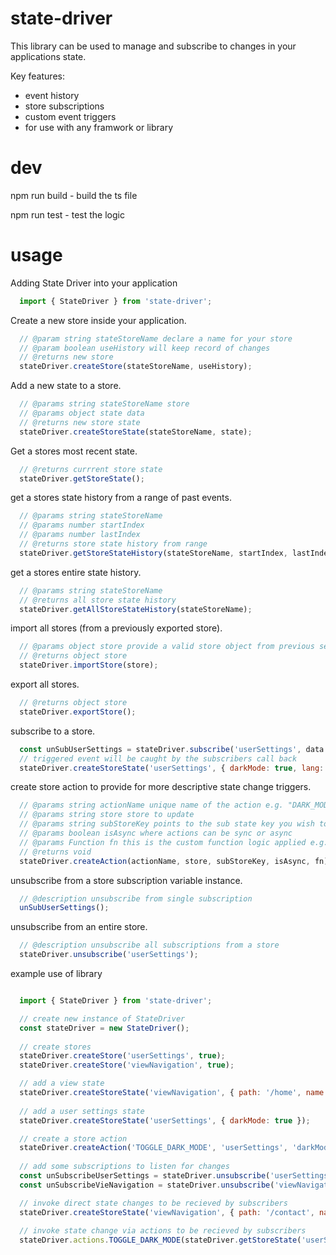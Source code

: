 # state-driver

This library can be used to manage and subscribe to changes in your applications state.

Key features:

- event history
- store subscriptions
- custom event triggers
- for use with any framwork or library

# dev

npm run build - build the ts file

npm run test  - test the logic

# usage

Adding State Driver into your application

````javascript
  import { StateDriver } from 'state-driver';
````

Create a new store inside your application.

````javascript
  // @param string stateStoreName declare a name for your store
  // @param boolean useHistory will keep record of changes
  // @returns new store
  stateDriver.createStore(stateStoreName, useHistory);
````

Add a new state to a store.

````javascript 
  // @params string stateStoreName store
  // @params object state data 
  // @returns new store state
  stateDriver.createStoreState(stateStoreName, state);
````

Get a stores most recent state.

````javascript 
  // @returns currrent store state
  stateDriver.getStoreState();
````

get a stores state history from a range of past events.

````javascript 
  // @params string stateStoreName
  // @params number startIndex
  // @params number lastIndex
  // @returns store state history from range
  stateDriver.getStoreStateHistory(stateStoreName, startIndex, lastIndex);
````

get a stores entire state history.

````javascript 
  // @params string stateStoreName
  // @returns all store state history
  stateDriver.getAllStoreStateHistory(stateStoreName);
````

import all stores (from a previously exported store).

````javascript 
  // @params object store provide a valid store object from previous session
  // @returns object store
  stateDriver.importStore(store);
````

export all stores.

````javascript 
  // @returns object store
  stateDriver.exportStore();
````

subscribe to a store.

````javascript 
  const unSubUserSettings = stateDriver.subscribe('userSettings', data => console.log('darkMode has been set', data));
  // triggered event will be caught by the subscribers call back
  stateDriver.createStoreState('userSettings', { darkMode: true, lang: 'en-us' });
````

create store action to provide for more descriptive state change triggers.

````javascript 
  // @params string actionName unique name of the action e.g. "DARK_MODE_TOGGLE"
  // @params string store store to update
  // @params string subStoreKey points to the sub state key you wish to update e.g. store['darkMode']
  // @params boolean isAsync where actions can be sync or async
  // @params Function fn this is the custom function logic applied e.g. function(s) { return !s } will reverse a booleans the state
  // @returns void
  stateDriver.createAction(actionName, store, subStoreKey, isAsync, fn);
````

unsubscribe from a store subscription variable instance.

````javascript
  // @description unsubscribe from single subscription
  unSubUserSettings();
````

unsubscribe from an entire store.

````javascript 
  // @description unsubscribe all subscriptions from a store
  stateDriver.unsubscribe('userSettings');
````

example use of library

````javascript

  import { StateDriver } from 'state-driver';

  // create new instance of StateDriver
  const stateDriver = new StateDriver();
  
  // create stores
  stateDriver.createStore('userSettings', true);
  stateDriver.createStore('viewNavigation', true);

  // add a view state
  stateDriver.createStoreState('viewNavigation', { path: '/home', name: 'home' });
  
  // add a user settings state
  stateDriver.createStoreState('userSettings', { darkMode: true });

  // create a store action
  stateDriver.createAction('TOGGLE_DARK_MODE', 'userSettings', 'darkMode', false, function(s) { return !s });
  
  // add some subscriptions to listen for changes
  const unSubscribeUserSettings = stateDriver.unsubscribe('userSettings', data => { /* do something with data */ });
  const unSubscribeVieNavigation = stateDriver.unsubscribe('viewNavigation', data => { /* do something with data */ }););

  // invoke direct state changes to be recieved by subscribers
  stateDriver.createStoreState('viewNavigation', { path: '/contact', name: 'contact' });
  
  // invoke state change via actions to be recieved by subscribers
  stateDriver.actions.TOGGLE_DARK_MODE(stateDriver.getStoreState('userSettings').darkMode);

````






